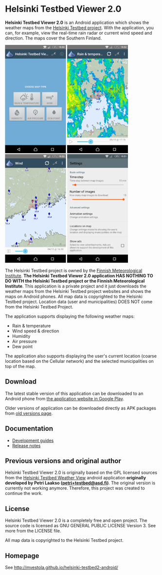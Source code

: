 Helsinki Testbed Viewer 2.0
=============

__Helsinki Testbed Viewer 2.0__ is an Android application which shows the weather maps
from the [Helsinki Testbed project](https://testbed.fmi.fi/). With the application,
you can, for example, view the real-time rain radar or current wind speed and direction.
The maps cover the Southern Finland.

<img src="google_play/images/phone/en/main_screen.png" width="200" alt="Main screen of the application"/> <img src="google_play/images/phone/en/rain_radar_municipalities.png" width="200" alt="Rain and temperature view from the application"/> <img src="google_play/images/phone/en/wind.png" width="200" alt="Wind view from the application"/> <img src="google_play/images/phone/en/settings_1.png" width="200" alt="Settings view from the application"/>

The Helsinki Testbed project is owned by the
[Finnish Meteorological Institute](http://ilmatieteenlaitos.fi/). __The Helsinki Testbed Viewer 2.0
application HAS NOTHING TO DO WITH the Helsinki Testbed project or the Finnish Meteorological Institute__.
This application is a private project and it just downloads the weather maps from
the Helsinki Testbed project websites and shows the maps on Android phones.
All map data is copyrighted to the Helsinki Testbed project.
Location data (user and municipalities) DOES NOT come from the Helsinki Testbed Project.

The application supports displaying the following weather maps:
 * Rain & temperature
 * Wind speed & direction
 * Humidity
 * Air pressure
 * Dew point

The application also supports displaying the user's current location (coarse location based
on the Cellular network) and the selected municipalities on top of the map.

Download
-------

The latest stable version of this application can be downloaded to an Android phone
from [the application website in Google Play](https://play.google.com/store/apps/details?id=fi.testbed2).

Older versions of application can be downloaded directly as APK packages from [old versions page](./OLD_VERSIONS.md).

Documentation
-------

* [Development guides](./DEVELOPMENT.md)
* [Release notes](./CHANGELOG.md)

Previous versions and original author
-------

Helsinki Testbed Viewer 2.0 is originally based on the GPL licensed sources from the
[Helsinki Testbed Weather View](https://play.google.com/store/apps/details?id=fi.asd.testbed)
android application __originally developed by Petri Laakso (petri+testbed@asd.fi)__.
The original version is currently not working anymore. Therefore, this project was created to continue the work.

License
-------

Helsinki Testbed Viewer 2.0 is a completely free and open project. The source code is
licensed as GNU GENERAL PUBLIC LICENSE Version 3. See more from the LICENSE file.

All map data is copyrighted to the Helsinki Testbed project.

Homepage
-------

See http://mvestola.github.io/helsinki-testbed2-android/
